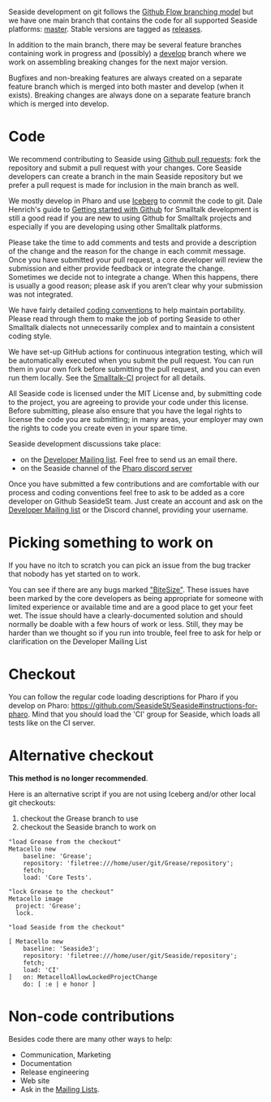 Seaside development on git follows the [Github Flow branching model](https://guides.github.com/introduction/flow/) but we have one main branch that contains the code for all supported Seaside platforms: [master](https://github.com/SeasideSt/Seaside/tree/master). Stable versions are tagged as [releases](https://github.com/SeasideSt/Seaside/releases).

In addition to the main branch, there may be several feature branches containing work in progress and (possibly) a [develop](https://github.com/SeasideSt/Seaside/tree/develop) branch where we work on assembling breaking changes for the next major version.

Bugfixes and non-breaking features are always created on a separate feature branch which is merged into both master and develop (when it exists). Breaking changes are always done on a separate feature branch which is merged into develop.

# Code
We recommend contributing to Seaside using [Github pull requests](https://help.github.com/articles/using-pull-requests/): fork the repository and submit a pull request with your changes. Core Seaside developers can create a branch in the main Seaside repository but we prefer a pull request is made for inclusion in the main branch as well.

We mostly develop in Pharo and use [Iceberg](https://github.com/pharo-vcs/iceberg) to commit the code to git. Dale Henrich's guide to [Getting started with Github](https://github.com/dalehenrich/metacello-work/blob/master/docs/GettingStartedWithGitHub.md) for Smalltalk development is still a good read if you are new to using Github for Smalltalk projects and especially if you are developing using other Smalltalk platforms.

Please take the time to add comments and tests and provide a description of the change and the reason for the change in each commit message. Once you have submitted your pull request, a core developer will review the submission and either provide feedback or integrate the change. Sometimes we decide not to integrate a change. When this happens, there is usually a good reason; please ask if you aren’t clear why your submission was not integrated.

We have fairly detailed [coding conventions](https://github.com/SeasideSt/Seaside/wiki/Coding-Conventions) to help maintain portability. Please read through them to make the job of porting Seaside to other Smalltalk dialects not unnecessarily complex and to maintain a consistent coding style.

We have set-up GitHub actions for continuous integration testing, which will be automatically executed when you submit the pull request. You can run them in your own fork before submitting the pull request, and you can even run them locally. See the [Smalltalk-CI](https://github.com/hpi-swa/smalltalkCI) project for all details.

All Seaside code is licensed under the MIT License and, by submitting code to the project, you are agreeing to provide your code under this license. Before submitting, please also ensure that you have the legal rights to license the code you are submitting; in many areas, your employer may own the rights to code you create even in your spare time.

Seaside development discussions take place:
- on the [Developer Mailing list](http://lists.squeakfoundation.org/mailman/listinfo/seaside-dev). Feel free to send us an email there.
- on the Seaside channel of the [Pharo discord server](https://pharo.org/community)

Once you have submitted a few contributions and are comfortable with our process and coding conventions feel free to ask to be added as a core developer on Github SeasideSt team. Just create an account and ask on the [Developer Mailing list](http://lists.squeakfoundation.org/mailman/listinfo/seaside-dev) or the Discord channel, providing your username. 

# Picking something to work on

If you have no itch to scratch you can pick an issue from the bug tracker that nobody has yet started on to work.

You can see if there are any bugs marked ["BiteSize"](https://github.com/SeasideSt/Seaside/labels/BiteSize). These issues have been marked by the core developers as being appropriate for someone with limited experience or available time and are a good place to get your feet wet. The issue should have a clearly-documented solution and should normally be doable with a few hours of work or less. Still, they may be harder than we thought so if you run into trouble, feel free to ask for help or clarification on the Developer Mailing List


# Checkout

You can follow the regular code loading descriptions for Pharo if you develop on Pharo: https://github.com/SeasideSt/Seaside#instructions-for-pharo. Mind that you should load the 'CI' group for Seaside, which loads all tests like on the CI server.

# Alternative checkout 

**This method is no longer recommended**.

Here is an alternative script if you are not using Iceberg and/or other local git checkouts:

1. checkout the Grease branch to use
1. checkout the Seaside branch to work on

```st
"load Grease from the checkout"
Metacello new
	baseline: 'Grease';
	repository: 'filetree:///home/user/git/Grease/repository';
	fetch;
	load: 'Core Tests'.

"lock Grease to the checkout"
Metacello image
  project: 'Grease';
  lock.

"load Seaside from the checkout"

[ Metacello new
	baseline: 'Seaside3';
	repository: 'filetree:///home/user/git/Seaside/repository';
	fetch;
	load: 'CI'
]	on: MetacelloAllowLockedProjectChange
	do: [ :e | e honor ]

```

# Non-code contributions

Besides code there are many other ways to help:

- Communication, Marketing
- Documentation
- Release engineering
- Web site
- Ask in the [Mailing Lists](http://www.seaside.st/community/mailinglist).

